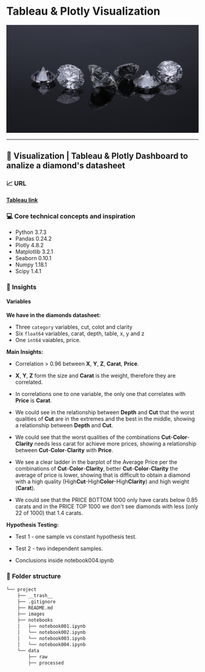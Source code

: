 # Tableau & Plotly Visualization

![](./images/diam.jpg?style=centerme)

---

## :loudspeaker: **Visualization | Tableau & Plotly Dashboard to analize a diamond's datasheet** 


### :chart_with_upwards_trend: **URL** 


#### [Tableau link](https://public.tableau.com/profile/carlos.pi.ero.pardo#!/vizhome/ih_datamadpt0420_project_m2/Dashboard2)  


### :computer: **Core technical concepts and inspiration**

- Python 3.7.3
- Pandas 0.24.2
- Plotly 4.8.2
- Matplotlib 3.2.1
- Seaborn 0.10.1
- Numpy 1.18.1
- Scipy 1.4.1

### :newspaper: **Insights**


#### Variables



__We have in the diamonds datasheet:__

* Three `category` variables, cut, colot and clarity
* Six `float64` variables, carat, depth, table, x, y and z
* One `int64` vaiables, price.

__Main Insights:__

* Correlation > 0.96 between **X**, **Y**, **Z**, **Carat**, **Price**.

* **X**, **Y**, **Z** form the size and **Carat** is the weight, therefore they are correlated.

* In correlations one to one variable, the only one that correlates with **Price** is **Carat**.

* We could see in the relationship between **Depth** and **Cut** that the worst qualities of **Cut** are in the extremes and the best in the middle, showing a relationship between **Depth** and **Cut**.

* We could see that the worst qualities of the combinations **Cut**-**Color**-**Clarity** needs less carat for achieve more prices, showing a relationship between **Cut**-**Color**-**Clarity** with **Price**.

* We see a clear ladder in the barplot of the Average Price per the combinations of **Cut**-**Color**-**Clarity**, better **Cut**-**Color**-**Clarity** the average of price is lower, showing that is difficult to obtain a diamond with a high quality (High**Cut**-High**Color**-High**Clarity**) and high weight (**Carat**).

* We could see that the PRICE BOTTOM 1000 only have carats below 0.85 carats and in the PRICE TOP 1000 we don't see diamonds with less (only 22 of 1000) that 1.4 carats.

__Hypothesis Testing:__

* Test 1 - one sample vs constant hypothesis test. 

* Test 2 - two independent samples. 

* Conclusions inside notebook004.ipynb



### :file_folder: **Folder structure**
```
└── project
    ├── __trash__
    ├── .gitignore
    ├── README.md
    ├── images
    ├── notebooks
    │   ├── notebook001.ipynb
    │   └── notebook002.ipynb
    │   └── notebook003.ipynb
    │   └── notebook004.ipynb    
    └── data
        ├── raw
        ├── processed
```


